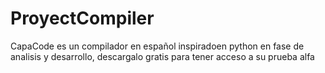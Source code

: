 # ProyectCompiler
CapaCode es un compilador en español inspiradoen python en fase de analisis y desarrollo, descargalo gratis para tener acceso a su prueba alfa
